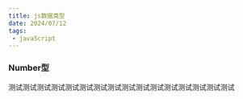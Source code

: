 ```yaml
---
title: js数据类型
date: 2024/07/12
tags:
 - javaScript
---
```

### Number型
测试测试测试测试测试测试测试测试测试测试测试测试测试测试测试测试